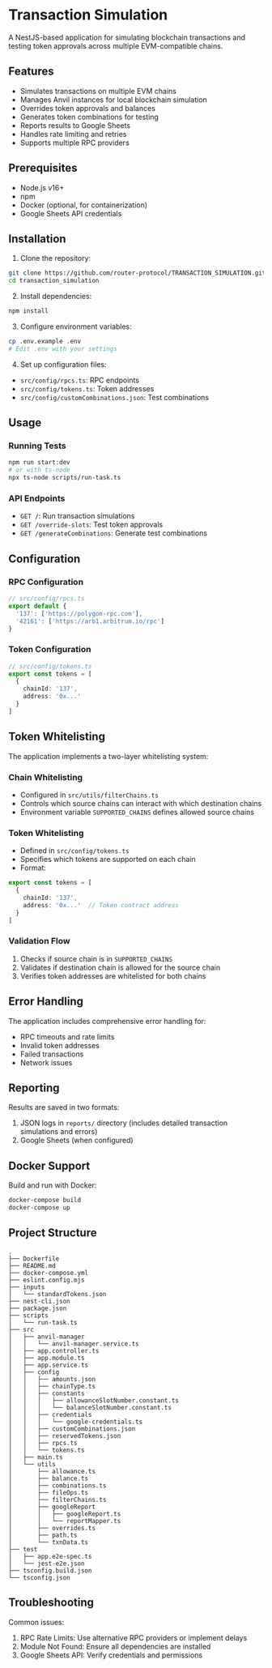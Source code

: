 # Transaction Simulation

A NestJS-based application for simulating blockchain transactions and testing token approvals across multiple EVM-compatible chains.

## Features

- Simulates transactions on multiple EVM chains
- Manages Anvil instances for local blockchain simulation
- Overrides token approvals and balances
- Generates token combinations for testing
- Reports results to Google Sheets
- Handles rate limiting and retries
- Supports multiple RPC providers

## Prerequisites

- Node.js v16+
- npm
- Docker (optional, for containerization)
- Google Sheets API credentials

## Installation

1. Clone the repository:
```bash
git clone https://github.com/router-protocol/TRANSACTION_SIMULATION.git
cd transaction_simulation
```

2. Install dependencies:
```bash
npm install
```

3. Configure environment variables:
```bash
cp .env.example .env
# Edit .env with your settings
```

4. Set up configuration files:
- `src/config/rpcs.ts`: RPC endpoints
- `src/config/tokens.ts`: Token addresses
- `src/config/customCombinations.json`: Test combinations

## Usage

### Running Tests
```bash
npm run start:dev
# or with ts-node
npx ts-node scripts/run-task.ts
```

### API Endpoints

- `GET /`: Run transaction simulations
- `GET /override-slots`: Test token approvals
- `GET /generateCombinations`: Generate test combinations

## Configuration

### RPC Configuration
```typescript
// src/config/rpcs.ts
export default {
  '137': ['https://polygon-rpc.com'],
  '42161': ['https://arb1.arbitrum.io/rpc']
}
```

### Token Configuration
```typescript
// src/config/tokens.ts
export const tokens = [
  {
    chainId: '137',
    address: '0x...'
  }
]
```

## Token Whitelisting

The application implements a two-layer whitelisting system:

### Chain Whitelisting
- Configured in `src/utils/filterChains.ts`
- Controls which source chains can interact with which destination chains
- Environment variable `SUPPORTED_CHAINS` defines allowed source chains

### Token Whitelisting
- Defined in `src/config/tokens.ts`
- Specifies which tokens are supported on each chain
- Format:
```typescript
export const tokens = [
  {
    chainId: '137',
    address: '0x...'  // Token contract address
  }
]
```

### Validation Flow
1. Checks if source chain is in `SUPPORTED_CHAINS`
2. Validates if destination chain is allowed for the source chain
3. Verifies token addresses are whitelisted for both chains

## Error Handling

The application includes comprehensive error handling for:
- RPC timeouts and rate limits
- Invalid token addresses
- Failed transactions
- Network issues

## Reporting

Results are saved in two formats:
1. JSON logs in `reports/` directory (includes detailed transaction simulations and errors)
2. Google Sheets (when configured)

## Docker Support

Build and run with Docker:
```bash
docker-compose build
docker-compose up
```

## Project Structure

```
.
├── Dockerfile
├── README.md
├── docker-compose.yml
├── eslint.config.mjs
├── inputs
│   └── standardTokens.json
├── nest-cli.json
├── package.json
├── scripts
│   └── run-task.ts
├── src
│   ├── anvil-manager
│   │   └── anvil-manager.service.ts
│   ├── app.controller.ts
│   ├── app.module.ts
│   ├── app.service.ts
│   ├── config
│   │   ├── amounts.json
│   │   ├── chainType.ts
│   │   ├── constants
│   │   │   ├── allowanceSlotNumber.constant.ts
│   │   │   └── balanceSlotNumber.constant.ts
│   │   ├── credentials
│   │   │   └── google-credentials.ts
│   │   ├── customCombinations.json
│   │   ├── reservedTokens.json
│   │   ├── rpcs.ts
│   │   └── tokens.ts
│   ├── main.ts
│   └── utils
│       ├── allowance.ts
│       ├── balance.ts
│       ├── combinations.ts
│       ├── fileOps.ts
│       ├── filterChains.ts
│       ├── googleReport
│       │   ├── googleReport.ts
│       │   └── reportMapper.ts
│       ├── overrides.ts
│       ├── path.ts
│       └── txnData.ts
├── test
│   ├── app.e2e-spec.ts
│   └── jest-e2e.json
├── tsconfig.build.json
└── tsconfig.json
```

## Troubleshooting

Common issues:
1. RPC Rate Limits: Use alternative RPC providers or implement delays
2. Module Not Found: Ensure all dependencies are installed
3. Google Sheets API: Verify credentials and permissions